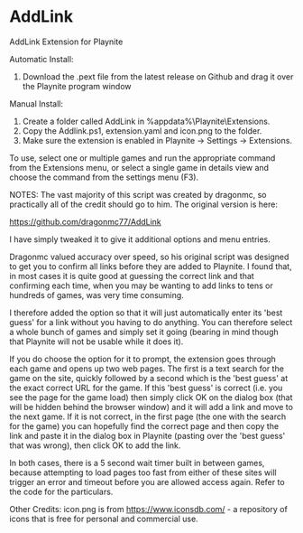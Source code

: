 # AddLink
AddLink Extension for Playnite

Automatic Install:
1. Download the .pext file from the latest release on Github and drag it over the Playnite program window

Manual Install:
1. Create a folder called AddLink in %appdata%\Playnite\Extensions.
2. Copy the Addlink.ps1, extension.yaml and icon.png to the folder.
3. Make sure the extension is enabled in Playnite -> Settings -> Extensions.

To use, select one or multiple games and run the appropriate command from the Extensions menu, or select a single game in details view and choose the command from the settings menu (F3).

NOTES:
The vast majority of this script was created by dragonmc, so practically all of the credit should go to him. The original version is here:

https://github.com/dragonmc77/AddLink

I have simply tweaked it to give it additional options and menu entries.

Dragonmc valued accuracy over speed, so his original script was designed to get you to confirm all links before they are added to Playnite. I found that, in most cases it is quite good at guessing the correct link and that confirming each time, when you may be wanting to add links to tens or hundreds of games, was very time consuming.

I therefore added the option so that it will just automatically enter its 'best guess' for a link without you having to do anything. You can therefore select a whole bunch of games and simply set it going (bearing in mind though that Playnite will not be usable while it does it).

If you do choose the option for it to prompt, the extension goes through each game and opens up two web pages. The first is a text search for the game on the site, quickly followed by a second which is the 'best guess' at the exact correct URL for the game. If this 'best guess' is correct (i.e. you see the page for the game load) then simply click OK on the dialog box (that will be hidden behind the browser window) and it will add a link and move to the next game. If it is not correct, in the first page (the one with the search for the game) you can hopefully find the correct page and then copy the link and paste it in the dialog box in Playnite (pasting over the 'best guess' that was wrong), then click OK to add the link.

In both cases, there is a 5 second wait timer built in between games, because attempting to load pages too fast from either of these sites will trigger an error and timeout before you are allowed access again. Refer to the code for the particulars.

Other Credits: icon.png is from https://www.iconsdb.com/ - a repository of icons that is free for personal and commercial use.

